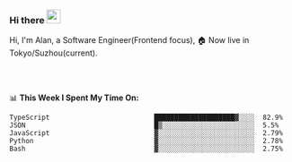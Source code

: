 ### Hi there <img src="https://media.giphy.com/media/hvRJCLFzcasrR4ia7z/giphy.gif" width="25px">

<!-- ![visitors](https://visitor-badge.glitch.me/badge?page_id=dislfyer.dislfyer) -->

Hi, I'm Alan, a Software Engineer(Frontend focus), 🏠 Now live in Tokyo/Suzhou(current).

<br/>
<br/>

📊 **This Week I Spent My Time On:**


<!--START_SECTION:waka-->

```text
TypeScript                          ████████████████████▓░░░░  82.9%
JSON                                █▒░░░░░░░░░░░░░░░░░░░░░░░  5.5%
JavaScript                          ▓░░░░░░░░░░░░░░░░░░░░░░░░  2.79%
Python                              ▓░░░░░░░░░░░░░░░░░░░░░░░░  2.78%
Bash                                ▓░░░░░░░░░░░░░░░░░░░░░░░░  2.75%
```

<!--END_SECTION:waka-->

<!--
**About Me:**
 -->
